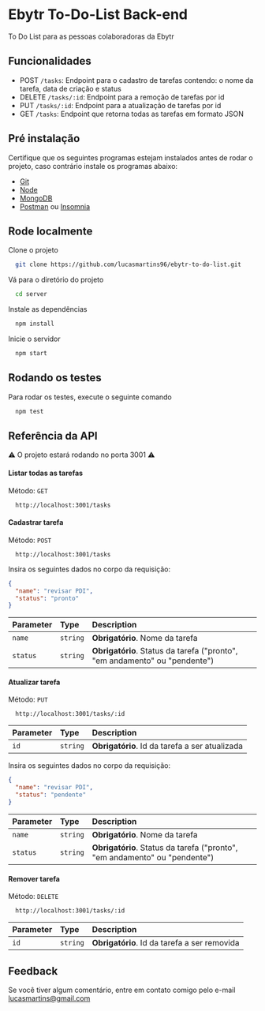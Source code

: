 # Ebytr To-Do-List Back-end

To Do List para as pessoas colaboradoras da Ebytr

## Funcionalidades

- POST `/tasks`: Endpoint para o cadastro de tarefas contendo: o nome da tarefa, data de criação e status
- DELETE `/tasks/:id`: Endpoint para a remoção de tarefas por id
- PUT `/tasks/:id`: Endpoint para a atualização de tarefas por id
- GET `/tasks`: Endpoint que retorna todas as tarefas em formato JSON

## Pré instalação

Certifique que os seguintes programas estejam instalados antes de rodar o projeto, caso contrário instale os programas abaixo:

- [Git](https://git-scm.com/downloads)
- [Node](https://nodejs.org/)
- [MongoDB](https://www.mongodb.com/try/download/community)
- [Postman](https://www.postman.com/downloads/) ou [Insomnia](https://insomnia.rest/download)

## Rode localmente

Clone o projeto

```bash
  git clone https://github.com/lucasmartins96/ebytr-to-do-list.git
```

Vá para o diretório do projeto

```bash
  cd server
```

Instale as dependências

```bash
  npm install
```

Inicie o servidor

```bash
  npm start
```

## Rodando os testes

Para rodar os testes, execute o seguinte comando

```bash
  npm test
```

## Referência da API

⚠️ O projeto estará rodando no porta 3001 ⚠️

#### Listar todas as tarefas

Método: `GET`

```http
  http://localhost:3001/tasks
```

#### Cadastrar tarefa

Método: `POST`

```http
  http://localhost:3001/tasks
```

Insira os seguintes dados no corpo da requisição:

```json
{
  "name": "revisar PDI",
  "status": "pronto"
}
```

| Parameter | Type     | Description                                                                |
| :-------- | :------- | :------------------------------------------------------------------------- |
| `name`    | `string` | **Obrigatório**. Nome da tarefa                                            |
| `status`  | `string` | **Obrigatório**. Status da tarefa ("pronto", "em andamento" ou "pendente") |

#### Atualizar tarefa

Método: `PUT`

```http
  http://localhost:3001/tasks/:id
```

| Parameter | Type     | Description                                    |
| :-------- | :------- | :--------------------------------------------- |
| `id`      | `string` | **Obrigatório**. Id da tarefa a ser atualizada |

Insira os seguintes dados no corpo da requisição:

```json
{
  "name": "revisar PDI",
  "status": "pendente"
}
```

| Parameter | Type     | Description                                                                |
| :-------- | :------- | :------------------------------------------------------------------------- |
| `name`    | `string` | **Obrigatório**. Nome da tarefa                                            |
| `status`  | `string` | **Obrigatório**. Status da tarefa ("pronto", "em andamento" ou "pendente") |

#### Remover tarefa

Método: `DELETE`

```http
  http://localhost:3001/tasks/:id
```

| Parameter | Type     | Description                                  |
| :-------- | :------- | :------------------------------------------- |
| `id`      | `string` | **Obrigatório**. Id da tarefa a ser removida |

## Feedback

Se você tiver algum comentário, entre em contato comigo pelo e-mail lucasmartins@gmail.com
